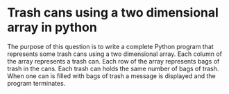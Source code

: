 # Trash cans using a two dimensional array in python
The purpose of this question is to write a complete Python program that represents some trash cans using a two dimensional array. Each column of the array represents a trash can. Each row of the array represents bags of trash in the cans. Each trash can holds the same number of bags of trash. When one can is filled with bags of trash a message is displayed and the program terminates.  



